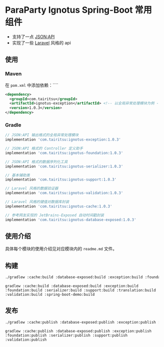# ParaParty Ignotus Spring-Boot 常用组件

- 支持了一点 [JSON:API](https://jsonapi.org/)
- 实现了一些 [Laravel](https://laravel.com/) 风格的 api

## 使用

### Maven
在 `pom.xml` 中添加依赖：````
```xml
<dependency>
  <groupId>com.tairitsu</groupId>
  <artifactId>ignotus-exception</artifactId> <!-- 以全局异常处理模块为例 -->
  <version>1.0.3</version>
</dependency>
````

### Gradle
```groovy
// JSON:API 输出格式的全局异常处理模块
implementation 'com.tairitsu:ignotus-exception:1.0.3'

// JSON:API 格式的 Controller 定义助手
implementation 'com.tairitsu:ignotus-foundation:1.0.3'

// JSON:API 格式的数据序列化工具
implementation 'com.tairitsu:ignotus-serializer:1.0.3'

// 基本辅助类
implementation 'com.tairitsu:ignotus-support:1.0.3'

// Laravel 风格的数据验证器
implementation 'com.tairitsu:ignotus-validation:1.0.3'

// Laravel 风格的键值对数据库封装
implementation 'com.tairitsu:ignotus-cache:1.0.3'

// 参考网友实现的 JetBrains-Exposed 自动时间戳封装
implementation 'com.tairitsu:ignotus-database-exposed:1.0.3'
```

## 使用介绍

具体每个模块的使用介绍见对应模块内的 `readme.md` 文件。

## 构建
```bash
./gradlew :cache:build :database-exposed:build :exception:build :foundation:build :serializer:build :support:build :translation:build :validation:build :spring-boot-demo:build
```

```
gradlew :cache:build :database-exposed:build :exception:build :foundation:build :serializer:build :support:build :translation:build :validation:build :spring-boot-demo:build
```

## 发布
```bash
./gradlew :cache:publish :database-exposed:publish :exception:publish :foundation:publish :serializer:publish :support:publish :validation:publish
```

```
gradlew :cache:publish :database-exposed:publish :exception:publish :foundation:publish :serializer:publish :support:publish :validation:publish
```
